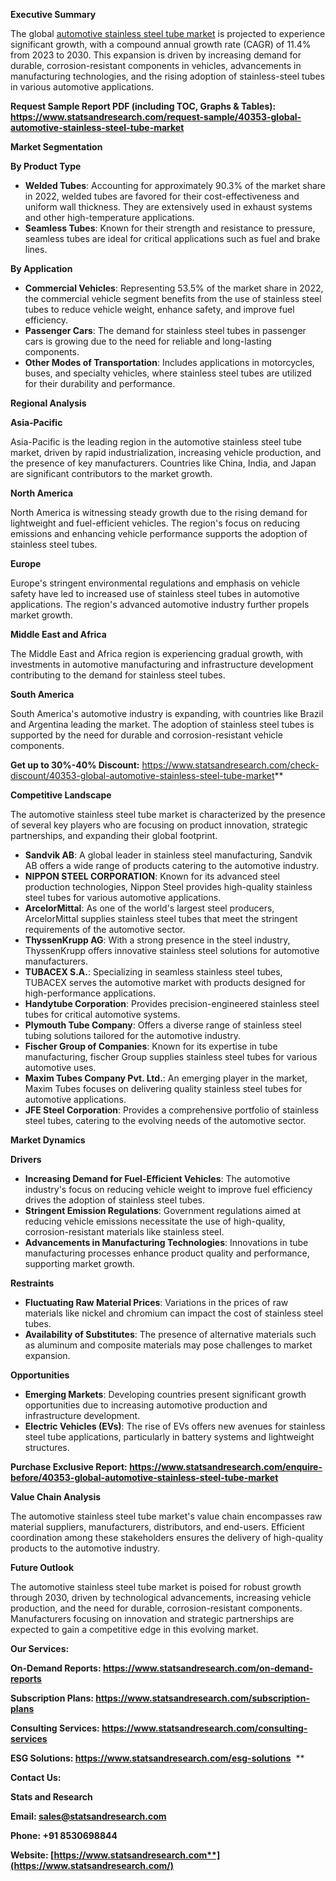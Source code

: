 ﻿**Executive Summary**

The global [automotive stainless steel tube market](https://www.statsandresearch.com/report/40353-global-automotive-stainless-steel-tube-market) is projected to experience significant growth, with a compound annual growth rate (CAGR) of 11.4% from 2023 to 2030. This expansion is driven by increasing demand for durable, corrosion-resistant components in vehicles, advancements in manufacturing technologies, and the rising adoption of stainless-steel tubes in various automotive applications.

**Request Sample Report PDF (including TOC, Graphs & Tables): <https://www.statsandresearch.com/request-sample/40353-global-automotive-stainless-steel-tube-market>**

**Market Segmentation**

**By Product Type**

- **Welded Tubes**: Accounting for approximately 90.3% of the market share in 2022, welded tubes are favored for their cost-effectiveness and uniform wall thickness. They are extensively used in exhaust systems and other high-temperature applications.
- **Seamless Tubes**: Known for their strength and resistance to pressure, seamless tubes are ideal for critical applications such as fuel and brake lines.

**By Application**

- **Commercial Vehicles**: Representing 53.5% of the market share in 2022, the commercial vehicle segment benefits from the use of stainless steel tubes to reduce vehicle weight, enhance safety, and improve fuel efficiency.
- **Passenger Cars**: The demand for stainless steel tubes in passenger cars is growing due to the need for reliable and long-lasting components.
- **Other Modes of Transportation**: Includes applications in motorcycles, buses, and specialty vehicles, where stainless steel tubes are utilized for their durability and performance.

**Regional Analysis**

**Asia-Pacific**

Asia-Pacific is the leading region in the automotive stainless steel tube market, driven by rapid industrialization, increasing vehicle production, and the presence of key manufacturers. Countries like China, India, and Japan are significant contributors to the market growth.

**North America**

North America is witnessing steady growth due to the rising demand for lightweight and fuel-efficient vehicles. The region's focus on reducing emissions and enhancing vehicle performance supports the adoption of stainless steel tubes.

**Europe**

Europe's stringent environmental regulations and emphasis on vehicle safety have led to increased use of stainless steel tubes in automotive applications. The region's advanced automotive industry further propels market growth.

**Middle East and Africa**

The Middle East and Africa region is experiencing gradual growth, with investments in automotive manufacturing and infrastructure development contributing to the demand for stainless steel tubes.

**South America**

South America's automotive industry is expanding, with countries like Brazil and Argentina leading the market. The adoption of stainless steel tubes is supported by the need for durable and corrosion-resistant vehicle components.

**Get up to 30%-40% Discount:** <https://www.statsandresearch.com/check-discount/40353-global-automotive-stainless-steel-tube-market>** 

**Competitive Landscape**

The automotive stainless steel tube market is characterized by the presence of several key players who are focusing on product innovation, strategic partnerships, and expanding their global footprint.

- **Sandvik AB**: A global leader in stainless steel manufacturing, Sandvik AB offers a wide range of products catering to the automotive industry.
- **NIPPON STEEL CORPORATION**: Known for its advanced steel production technologies, Nippon Steel provides high-quality stainless steel tubes for various automotive applications. 
- **ArcelorMittal**: As one of the world's largest steel producers, ArcelorMittal supplies stainless steel tubes that meet the stringent requirements of the automotive sector.
- **ThyssenKrupp AG**: With a strong presence in the steel industry, ThyssenKrupp offers innovative stainless steel solutions for automotive manufacturers.
- **TUBACEX S.A.**: Specializing in seamless stainless steel tubes, TUBACEX serves the automotive market with products designed for high-performance applications.
- **Handytube Corporation**: Provides precision-engineered stainless steel tubes for critical automotive systems.
- **Plymouth Tube Company**: Offers a diverse range of stainless steel tubing solutions tailored for the automotive industry.
- **Fischer Group of Companies**: Known for its expertise in tube manufacturing, fischer Group supplies stainless steel tubes for various automotive uses.
- **Maxim Tubes Company Pvt. Ltd.**: An emerging player in the market, Maxim Tubes focuses on delivering quality stainless steel tubes for automotive applications.
- **JFE Steel Corporation**: Provides a comprehensive portfolio of stainless steel tubes, catering to the evolving needs of the automotive sector.

**Market Dynamics**

**Drivers**

- **Increasing Demand for Fuel-Efficient Vehicles**: The automotive industry's focus on reducing vehicle weight to improve fuel efficiency drives the adoption of stainless steel tubes.
- **Stringent Emission Regulations**: Government regulations aimed at reducing vehicle emissions necessitate the use of high-quality, corrosion-resistant materials like stainless steel.
- **Advancements in Manufacturing Technologies**: Innovations in tube manufacturing processes enhance product quality and performance, supporting market growth.

**Restraints**

- **Fluctuating Raw Material Prices**: Variations in the prices of raw materials like nickel and chromium can impact the cost of stainless steel tubes.
- **Availability of Substitutes**: The presence of alternative materials such as aluminum and composite materials may pose challenges to market expansion.

**Opportunities**

- **Emerging Markets**: Developing countries present significant growth opportunities due to increasing automotive production and infrastructure development.
- **Electric Vehicles (EVs)**: The rise of EVs offers new avenues for stainless steel tube applications, particularly in battery systems and lightweight structures.

**Purchase Exclusive Report: <https://www.statsandresearch.com/enquire-before/40353-global-automotive-stainless-steel-tube-market>**

**Value Chain Analysis**

The automotive stainless steel tube market's value chain encompasses raw material suppliers, manufacturers, distributors, and end-users. Efficient coordination among these stakeholders ensures the delivery of high-quality products to the automotive industry.

**Future Outlook**

The automotive stainless steel tube market is poised for robust growth through 2030, driven by technological advancements, increasing vehicle production, and the need for durable, corrosion-resistant components. Manufacturers focusing on innovation and strategic partnerships are expected to gain a competitive edge in this evolving market.

**Our Services:** 

**On-Demand Reports: <https://www.statsandresearch.com/on-demand-reports>** 

**Subscription Plans: <https://www.statsandresearch.com/subscription-plans>** 

**Consulting Services: <https://www.statsandresearch.com/consulting-services>** 

**ESG Solutions: <https://www.statsandresearch.com/esg-solutions>** 
**


**Contact Us:** 

**Stats and Research** 

**Email: <sales@statsandresearch.com>** 

**Phone: +91 8530698844** 

**Website: [https://www.statsandresearch.com**](https://www.statsandresearch.com/)**


